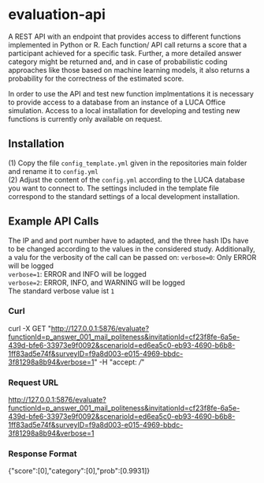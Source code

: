 # evaluation-api

A REST API with an endpoint that provides access to different functions implemented in Python or R. Each function/ API call returns a score that a participant achieved for a specific task. Further, a more detailed answer category might be returned and, and in case of probabilistic coding approaches like those based on machine learning models, it also returns a probability for the correctness of the estimated score.

In order to use the API and test new function implmentations it is necessary to provide access to a database from an instance of a LUCA Office simulation. Access to a local installation for developing and testing new functions is currently only available on request.

## Installation
(1) Copy the file `config_template.yml` given in the repositories main folder and rename it to `config.yml`  
(2) Adjust the content of the `config.yml` according to the LUCA database you want to connect to. The settings included in the template file correspond to the standard settings of a local development installation.  


## Example API Calls

The IP and and port number have to adapted, and the three hash IDs have to be changed according to the values in the considered study.
Additionally, a valu for the verbosity of the call can be passed on:
`verbose=0`: Only ERROR will be logged  
`verbose=1`: ERROR and INFO will be logged  
`verbose=2`: ERROR, INFO, and WARNING will be logged  
The standard verbose value ist `1`

### Curl
curl -X GET "http://127.0.0.1:5876/evaluate?functionId=p_answer_001_mail_politeness&invitationId=cf23f8fe-6a5e-439d-bfe6-33973e9f0092&scenarioId=ed6ea5c0-eb93-4690-b6b8-1ff83ad5e74f&surveyID=f9a8d003-e015-4969-bbdc-3f81298a8b94&verbose=1" -H  "accept: */*"

### Request URL
http://127.0.0.1:5876/evaluate?functionId=p_answer_001_mail_politeness&invitationId=cf23f8fe-6a5e-439d-bfe6-33973e9f0092&scenarioId=ed6ea5c0-eb93-4690-b6b8-1ff83ad5e74f&surveyID=f9a8d003-e015-4969-bbdc-3f81298a8b94&verbose=1

### Response Format
{"score":[0],"category":[0],"prob":[0.9931]}  

